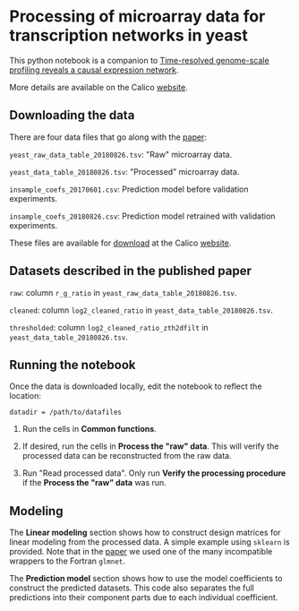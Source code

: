 # Processing of microarray data for transcription networks in yeast

This python notebook is a companion to [Time-resolved genome-scale profiling
reveals a causal expression network][paper].

More details are available on the Calico [website][website].

## Downloading the data

There are four data files that go along with the [paper][paper]:

`yeast_raw_data_table_20180826.tsv`: "Raw" microarray data.

`yeast_data_table_20180826.tsv`: "Processed" microarray data.

`insample_coefs_20170601.csv`: Prediction model before validation experiments.

`insample_coefs_20180826.csv`: Prediction model retrained with validation
experiments.

These files are available for [download][download] at the Calico
[website][website].

## Datasets described in the published paper

`raw`: column `r_g_ratio` in `yeast_raw_data_table_20180826.tsv`.

`cleaned`: column `log2_cleaned_ratio` in `yeast_data_table_20180826.tsv`.

`thresholded`: column `log2_cleaned_ratio_zth2dfilt` in `yeast_data_table_20180826.tsv`.


## Running the notebook

Once the data is downloaded locally, edit the notebook to reflect the location:

`datadir = /path/to/datafiles`

1. Run the cells in **Common functions**.

2. If desired, run the cells in **Process the "raw" data**.  This will verify
   the processed data can be reconstructed from the raw data.

3. Run "Read processed data".  Only run **Verify the processing procedure** if
   the **Process the "raw" data** was run.

## Modeling

The **Linear modeling** section shows how to construct design matrices for
linear modeling from the processed data.  A simple example using `sklearn` is
provided.  Note that in the [paper] we used one of the many incompatible
wrappers to the Fortran `glmnet`.

The **Prediction model** section shows how to use the model coefficients to
construct the predicted datasets.  This code also separates the full predictions
into their component parts due to each individual coefficient.

[paper]: https://www.biorxiv.org/
[website]: https://pin.research.calicolabs.com/
[download]: https://storage.googleapis.com/calico-website-pin-public-bucket/datasets/yeast_transcription_network_data.zip
